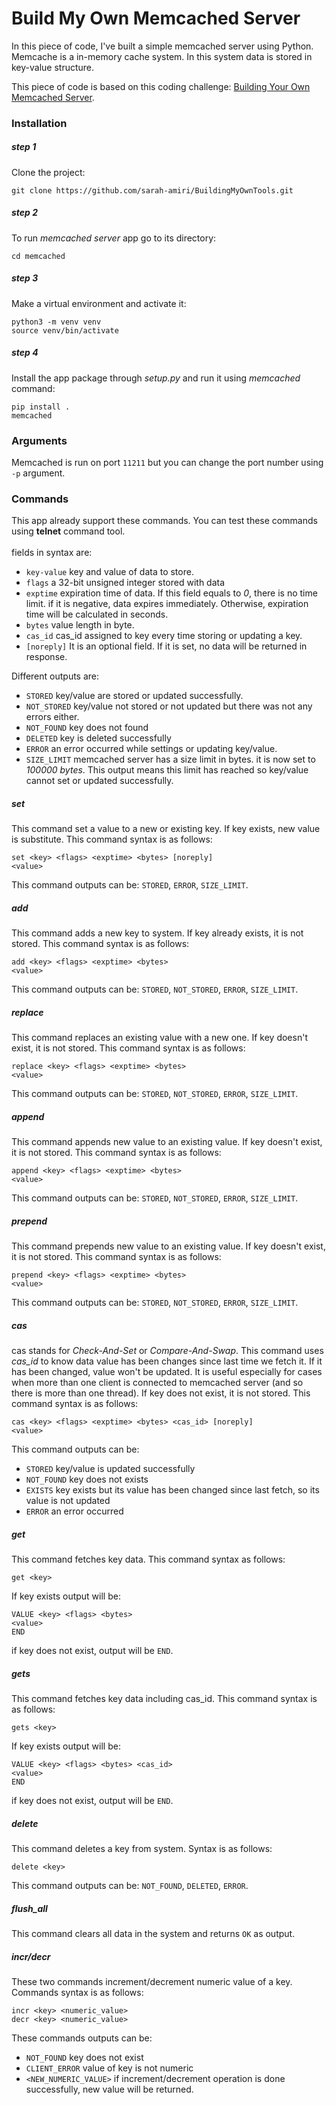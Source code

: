 # Build My Own Memcached Server

In this piece of code, I've built a simple memcached server using Python. Memcache is a in-memory cache system. In this system data is stored in key-value structure.

This piece of code is based on this coding challenge: [Building Your Own Memcached Server](https://codingchallenges.fyi/challenges/challenge-memcached).

### Installation
##### step 1
Clone the project:
```commandline
git clone https://github.com/sarah-amiri/BuildingMyOwnTools.git
```
##### step 2
To run *memcached server* app go to its directory:
```commandline
cd memcached
```
##### step 3
Make a virtual environment and activate it:
```commandline
python3 -m venv venv
source venv/bin/activate
```
##### step 4
Install the app package through *setup.py* and run it using *memcached* command:
```commandline
pip install .
memcached
```

### Arguments
Memcached is run on port `11211` but you can change the port number using `-p` argument.

### Commands
This app already support these commands. You can test these commands using **telnet** command tool.<br><br>
fields in syntax are:
- `key-value` key and value of data to store.
- `flags` a 32-bit unsigned integer stored with data
- `exptime` expiration time of data. If this field equals to *0*, there is no time limit. if it is negative, data expires immediately. Otherwise, expiration time will be calculated in seconds.
- `bytes` value length in byte.
- `cas_id` cas_id assigned to key every time storing or updating a key.
- `[noreply]` It is an optional field. If it is set, no data will be returned in response.

Different outputs are:
- `STORED` key/value are stored or updated successfully.
- `NOT_STORED` key/value not stored or not updated but there was not any errors either.
- `NOT_FOUND` key does not found
- `DELETED` key is deleted successfully
- `ERROR` an error occurred while settings or updating key/value.
- `SIZE_LIMIT` memcached server has a size limit in bytes. it is now set to *100000 bytes*. This output means this limit has reached so key/value cannot set or updated successfully.

##### set
This command set a value to a new or existing key. If key exists, new value is substitute. This command syntax is as follows:
```
set <key> <flags> <exptime> <bytes> [noreply]
<value>
```
This command outputs can be: `STORED`, `ERROR`, `SIZE_LIMIT`.
##### add
This command adds a new key to system. If key already exists, it is not stored. This command syntax is as follows:
```
add <key> <flags> <exptime> <bytes>
<value>
```
This command outputs can be: `STORED`, `NOT_STORED`, `ERROR`, `SIZE_LIMIT`.
##### replace
This command replaces an existing value with a new one. If key doesn't exist, it is not stored. This command syntax is as follows:
```
replace <key> <flags> <exptime> <bytes>
<value>
```
This command outputs can be: `STORED`, `NOT_STORED`, `ERROR`, `SIZE_LIMIT`.
##### append
This command appends new value to an existing value. If key doesn't exist, it is not stored. This command syntax is as follows:
```
append <key> <flags> <exptime> <bytes>
<value>
```
This command outputs can be: `STORED`, `NOT_STORED`, `ERROR`, `SIZE_LIMIT`.
##### prepend
This command prepends new value to an existing value. If key doesn't exist, it is not stored. This command syntax is as follows:
```
prepend <key> <flags> <exptime> <bytes>
<value>
```
This command outputs can be: `STORED`, `NOT_STORED`, `ERROR`, `SIZE_LIMIT`.
##### cas
cas stands for *Check-And-Set* or *Compare-And-Swap*. This command uses *cas_id* to know data value has been changes since last time we fetch it. If it has been changed, value won't be updated. It is useful especially for cases when more than one client is connected to memcached server (and so there is more than one thread). If key does not exist, it is not stored. This command syntax is as follows:
```
cas <key> <flags> <exptime> <bytes> <cas_id> [noreply]
<value>
```
This command outputs can be: 
- `STORED` key/value is updated successfully
- `NOT_FOUND` key does not exists
- `EXISTS` key exists but its value has been changed since last fetch, so its value is not updated
- `ERROR` an error occurred
##### get
This command fetches key data. This command syntax as follows:
```
get <key>
```
If key exists output will be:
```
VALUE <key> <flags> <bytes>
<value>
END
```
if key does not exist, output will be `END`.
##### gets
This command fetches key data including cas_id. This command syntax is as follows:
```
gets <key>
```
If key exists output will be:
```
VALUE <key> <flags> <bytes> <cas_id>
<value>
END
```
if key does not exist, output will be `END`.
##### delete
This command deletes a key from system. Syntax is as follows:
```
delete <key>
```
This command outputs can be: `NOT_FOUND`, `DELETED`, `ERROR`.
##### flush_all
This command clears all data in the system and returns `OK` as output.
##### incr/decr
These two commands increment/decrement numeric value of a key. Commands syntax is as follows:
```
incr <key> <numeric_value>
decr <key> <numeric_value>
```
These commands outputs can be: 
- `NOT_FOUND` key does not exist
- `CLIENT_ERROR` value of key is not numeric
- `<NEW_NUMERIC_VALUE>` if increment/decrement operation is done successfully, new value will be returned.